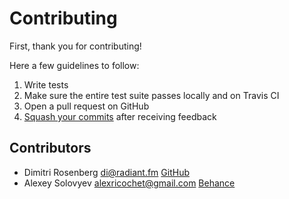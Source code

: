 Contributing
============

First, thank you for contributing!

Here a few guidelines to follow:

1. Write tests
2. Make sure the entire test suite passes locally and on Travis CI
3. Open a pull request on GitHub
4. [Squash your commits](https://github.com/thoughtbot/guides/tree/master/protocol/git#write-a-feature) after receiving feedback

Contributors
------------

* Dimitri Rosenberg <di@radiant.fm> [GitHub](http://github.com/rosendi)
* Alexey Solovyev <alexricochet@gmail.com> [Behance](http://behance.net/alexricochet)
